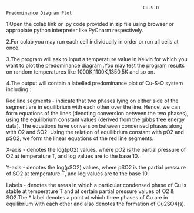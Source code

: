                                                         Cu-S-O Predominance Diagram Plot

1.Open the colab link or .py code provided in zip file using browser or appropiate python interpreter like PyCharm respectively.

2.For colab you may run each cell individually in order or run all cells at once.

3.The program will ask to input a temperature value in Kelvin for which you want to plot the predominance diagram .You may test the program results on random temperatures like 
1000K,1100K,1350.5K and so on.

4.The output will contain a labelled predominance plot of Cu-S-O system including :

Red line segments - indicate that two phases lying on either side of the segment are in equilibrium with each other over the line. Hence, we can form equations of the lines (denoting conversion between the two phases), using the equilibrium constant values (derived from the gibbs free energy data). The equations have conversion between condensed phases along with O2 and SO2. Using the relation of equilibrium constant with pO2 and pSO2, we form the linear equations of the red line segments.

X-axis - denotes the log(pO2) values, where pO2 is the partial pressure of O2 at temperature T, and log values are to the base 10.
  
Y-axis - denotes the log(pSO2) values, where pSO2 is the partial pressure of SO2 at temperature T, and log values are to the base 10.

Labels - denotes the areas in which a particular condensed phase of Cu is stable at temperature T and at certain partial pressure values of O2 & SO2.The * label denotes a point at which three phases of Cu are in equilibrium with each other and also denotes the formation of Cu2SO4(s).

